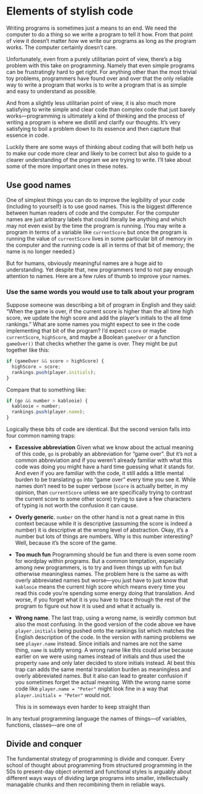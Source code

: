 # Elements of stylish code

Writing programs is sometimes just a means to an end. We need the
computer to do a thing so we write a program to tell it how. From that
point of view it doesn’t matter *how* we write our programs as long as
the program works. The computer certainly doesn’t care.

Unfortunately, even from a purely utilitarian point of view, there’s a
big problem with this take on programming. Namely that even simple
programs can be frustratingly hard to get right. For anything other
than the most trivial toy problems, programmers have found over and
over that the only reliable way to write a program that works is to
write a program that is as simple and easy to understand as possible.

And from a slightly less utilitarian point of view, it is also much
more satisfying to write simple and clear code than complex code that
just barely works—programming is ultimately a kind of thinking and the
process of writing a program is where we distill and clarify our
thoughts. It’s very satisfying to boil a problem down to its essence
and then capture that essence in code.

Luckily there are some ways of thinking about coding that will both
help us to make our code more clear and likely to be correct but also
to guide to a clearer understanding of the program we are trying to
write. I’ll take about some of the more important ones in these notes.

## Use good names

One of simplest things you can do to improve the legibility of your
code (including to yourself) is to use good names. This is the biggest
difference between human readers of code and the computer. For the
computer names are just arbitrary labels that could literally be
anything and which may not even exist by the time the program is
running. (You may write a program in terms of a variable like
`currentScore` but once the program is running the value of
`currentScore` lives in some particular bit of memory in the computer
and the running code is all in terms of that bit of memory; the name
is no longer needed.)

But for humans, obviously meaningful names are a huge aid to
understanding. Yet despite that, new programmers tend to not pay
enough attention to names. Here are a few rules of thumb to improve
your names.

### Use the same words you would use to talk about your program

Suppose someone was describing a bit of program in English and they
said: “When the game is over, if the current score is higher than the
all time high score, we update the high score and add the player’s
initials to the all time rankings.” What are some names you might
expect to see in the code implementing that bit of the program? I’d
expect `score` or maybe `currentScore`, `highScore`, and maybe a
Boolean `gameOver` or a function `gameOver()` that checks whether the
game is over. They might be put together like this:

```javascript
if (gameOver && score > highScore) {
  highScore = score;
  rankings.push(player.initials);
}
```

Compare that to something like:

```javascript
if (go && number > kablooie) {
  kablooie = number;
  rankings.push(player.name);
}
```

Logically these bits of code are identical. But the second version
falls into four common naming traps:

- **Excessive abbreviation** Given what we know about the actual
  meaning of this code, `go` is probably an abbreviation for “game
  over”. But it’s not a common abbreviation and if you weren’t already
  familiar with what this code was doing you might have a hard time
  guessing what it stands for. And even if you are familiar with the
  code, it still adds a little mental burden to be translating `go`
  into “game over” every time you see it. While names don’t need to be
  super verbose (`score` is actually better, in my opinion, than
  `currentScore` unless we are specifically trying to contrast the
  current score to some other score) trying to save a few characters
  of typing is not worth the confusion it can cause.

- **Overly generic**. `number` on the other hand is not a great name
  in this context because while it is descriptive (assuming the score
  is indeed a number) it is descriptive at the wrong level of
  abstraction. Okay, it’s a number but lots of things are numbers. Why
  is this number interesting? Well, because it’s the score of the
  game.

- **Too much fun** Programming should be fun and there is even some
  room for wordplay within programs. But a common temptation,
  especially among new programmers, is to try and liven things up with
  fun but otherwise meaningless names. The problem here is the same as
  with overly abbreviated names but worse—you just have to just know
  that `kablooie` means the current high score which means every time
  you read this code you’re spending some energy doing that
  translation. And worse, if you forget what it is you have to trace
  through the rest of the program to figure out how it is used and
  what it actually is.

- **Wrong name**. The last trap, using a wrong name, is weirdly common
  but also the most confusing. In the good version of the code above
  we have `player.initials` being pushed onto the rankings list which
  matches the English description of the code. In the version with
  naming problems we see `player.name` instead. Since initials and
  names are not the same thing, `name` is subtly wrong. A wrong name
  like this could arise because earlier on we were using names instead
  of initials and thus used the property `name` and only later decided
  to store initials instead. At best this trap can adds the same
  mental translation burden as meaningless and overly abbreviated
  names. But it also can lead to greater confusion if you sometimes
  forget the actual meaning. With the wrong name some code like
  `player.name = "Peter"` might look fine in a way that
  `player.initials = "Peter"` would not.






  This is in someways even
  harder to keep straight than








In any textual programming language the names of things—of variables,
functions, classes—are one of




## Divide and conquer

The fundamental strategy of programming is divide and conquer. Every
school of thought about programming from structured programming in the
50s to present-day object oriented and functional styles is arguably
about different ways ways of dividing large programs into smaller,
intellectually managable chunks and then recombining them in reliable
ways.
